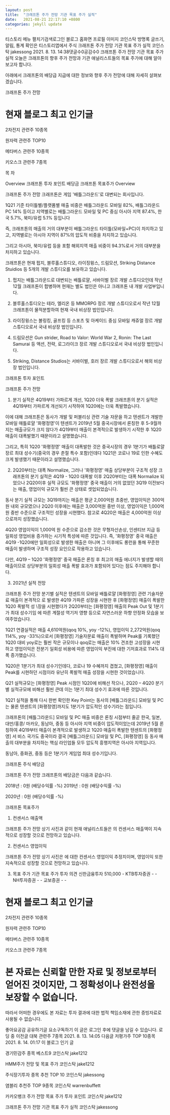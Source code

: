 ```yaml
---
layout: post
title:  "크래프톤 주가 전망 기관 목표 주가 실적"
date:   2021-08-21 22:17:10 +0800
categories: jekyll update
---
```

티스토리 메뉴 펼치기검색로그인
블로그 홈화면
프로필 이미지
코인스탁
방명록
글쓰기, 알림, 통계 확인은 티스토리앱에서
주식
크래프톤 주가 전망 기관 목표 주가 실적
코인스탁 jakessong
2021. 8. 13. 14:38댓글수0공감수0
크래프톤 주가 전망 기관 목표 주가 실적
오늘은 크래프톤의 향후 주가 전망과 기관 애널리스트들의 목표 주가에 대해 알아보고자 합니다.

아래에서 크래프톤의 배당급 지급에 대한 정보와 향후 주가 전망에 대해 자세히 살펴보겠습니다.

























크래프톤 주가 전망

# 현재 블로그 최고 인기글

2차전지 관련주 10종목

원자력 관련주 TOP10

메타버스 관련주 10종목

키오스크 관련주 7종목

목 차

Overview
크래프톤 투자 포인트
배당금
크래프톤 목표주가
Overview



크래프톤 주가 전망
크래프톤은 게임 '배틀그라운드'로 대변되는 회사입니다.

 

1Q21 기준 타이틀별/플랫폼별 매출 비중은 배틀그라운드 모바일 82%, 배틀그라운드 PC 14% 등이고 지역별로는 배틀그라운드 모바일 및 PC 중심 아시아 지역 87.4%, 한국 5.7%, 북미/유럽 5.1% 등입니다

 

즉, 크래프톤의 매출의 거의 대부분이 배틀그라운드 타이틀(모바일+PC)이 차지하고 있고, 지역별로는 아시아 지역이 87%의 압도적 비중을 차지하고 있습니다.

그리고 아시아, 북미/유럽 등을 포함 해외지역 매출 비중이 94.3%로서 거의 대부분을 차지하고 있습니다.

 

크래프톤은 현재 펍지, 블루홀스튜디오, 라이징윙스, 드림모션, Striking Distance Stuidios 등 5개의 개발 스튜디오를 보유하고 있습니다.

 

1) 펍지는 배틀그라운드로 대변되는 배틀로얄, 서바이벌 장르 개발 스튜디오인데 작년 12월 크래프톤이 합병하며 현재는 별도 법인은 아니고 크래프톤 내 개발 사업부입니다.

 

2) 블루홀스튜디오는 테라, 엘리온 등 MMORPG 장르 개발 스튜디오로서 작년 12월 크래프톤이 물적분할하여 현재 국내 비상장 법인입니다.

 

3) 라이징윙스는 볼링킹, 골프킹 등 스포츠 및 아케이드 중심 모바일 캐쥬얼 장르 개발  스튜디오로서 국내 비상장 법인입니다.

 

4) 드림모션은 Gun strider, Road to Valor: World War 2, Ronin: The Last Samurai 등 액션, 전략, 로그라이크 장르 개발 스튜디오로서 국내 비상장 법인입니다.

 

5) Striking, Distance Studios는 서바이벌, 호러 장르 개발 스튜디오로서 해외 비상장 법인입니다.

크래프톤 투자 포인트



크래프톤 주가 전망
1) 분기 실적은 4Q19부터 가파르게 개선, 1Q20 더욱 폭발
크래프톤의 분기 실적은 4Q19부터 가파르게 개선되기 시작하여 1Q20에는 더욱 폭발했습니다.

이에 대해 크래프톤은 동사가 개발 및 퍼블리싱 관련 기술 자문을 하고 텐센트가 개발한 모바일 매틀로얄 '화평정영'이 텐센트가 2019년 5월 중국시장에서 론칭한 후 5-9월까지는 매출규모가 크지 않다가 4Q19부터 매출이 본격적으로 발생하기 시작한 후 1Q20 매출이 대폭발했기 때문이라고 설명했습니다.

 

그리고, 특히 1Q20 '화평정영' 매출이 대폭발한 것은 중국시장의 경우 1분기가 배틀로얄 장르 최대 성수기(중국의 경우 춘절 특수 포함)인데다 1Q21은 코로나 19로 인한 수혜도 크게 발생했기 때문이라고 설명했습니다.

2) 2Q20부터는 대폭 Normalize, 그러나 '화평정영' 매출 상당부분이 구조적 성장
크래프톤의 분기 실적은 4Q19 - 1Q20 대폭발 이후 2Q20부터는 대폭 Normalize 되었으나 2Q20이후 실적 규모도 '화평정영' 중국 매출이 거의 없었던 3Q19 이전보다는 매출, 영업이익 규모가 훨씬 큰 상태로 셋업되었습니다.

 

동사 분기 실적 규모는 3Q19까지는 매출은 평균 2,000억원 초중반, 영업이익은 300억원 내외 규모였으나 2Q20 이후에는 매출은 3,000억원 중반 이상, 영업이익은 1,000억원 중반 수준으로 구조적인 성장을 시현했다. 참고로 4Q20은 매출은 4,000억원 이상으로까지 성장했습니다.

 

4Q20 영업이익이 1,000억 원 수준으로 감소한 것은 무형자산손상, 인센티브 지급 등 일회성 영업비용 증가하는 시기적 특성에 따른 것입니다. 즉, '화평정영' 중국 매출은 4Q19 -1Q20에만 일회성으로 발생한 매출은 아니며 그 이후에도 롱런을 통해 꾸준한 매출이 발생하며 구조적 성장 요인으로 작용하고 있습니다.

다만, 4Q19 – 1Q20 '화평정영' 중국 매출은 론칭 후 최고의 매출 에너지가 발생할 때의 매출이므로 상당부분의 일회성 매출 폭발 효과가 포함되어 있다는 점도 주지해야 합니다.

3) 2021년 실적 전망



크래프톤 주가 전망
분기별 실적은 텐센트의 모바일 배틀로얄 [화평정영] 관련 기술자문료 매출이 본격적으 로 발생한 4Q19 가파른 성장을 시현한 후 [화평정영] 매출이 폭발한 1Q20 폭발적 성 \장을 시현했다가 2Q20부터는 [화평정영] 매출의 Peak Out 및 1분기가 최대 성수기임 에 따른 계절성 역기저 영향 등으로 자연스러운 하향 안정화 모습을 보여주었습니다.

 

1Q21 연결실적은 매출 4,610억원(qoq 10%, yoy -12%), 영업이익 2,272억원(qoq 114%, yoy -33%)으로서 [화평정영] 기술자문료 매출이 폭발하며 Peak를 기록했던 1Q20 대비 yoy로는 훨씬 작은 규모이나 qoq로는 매출은 10% 견조한 고성장을 시현 하고 영업이익은 전분기 일회성 비용에 따른 영업이익 부진에 대한 기저효과로 114% 대폭 증가했습니다.

 

1Q20은 1분기가 최대 성수기인데다, 코로나 19 수혜까지 겹쳤고, [화평정영] 매출이 Peak를 시현하던 시점이라 유난히 폭발적 매출 성장을 시현한 것이었습니다.

Q21 실적규모는 [화평정영] Peak 시점인 1Q20에 비해선 작으나, 2Q20 – 4Q20 분기별 실적규모에 비해선 훨씬 큰데 이는 1분기 최대 성수기 효과에 따른 것입니다.

1Q21 실적을 통해 다시 한번 확인한 Key Point는 동사의 [배틀그라운드] 모바일 및 PC는 물론 텐센트의 [화평정영]까지도 1분기가 압도적인 성수기라는 점입니다.

크래프톤의 [배틀그라운드] 모바일 및 PC 매출 비중은 론칭 시점부터 줄곧 한국, 일본, 대만/홍콩/ 마카오, 동남아, 중동 등 아시아 지역 비중이 압도적이었는데 2019년 5월 론칭하여 4Q19부터 매출이 본격적으로 발생하고 1Q20 매출이 폭발한 텐센트의 [화평정영] 서 비스 국가도 중국이라 결국 [배틀그라운드] 모바일 및 PC, [화평정영] 등 동사 매출의 대부분을 차지하는 핵심 라인업들 모두 압도적 흥행지역은 아시아 지역입니다.

동남아, 중화권, 중동 등은 1분기가 게임업 최대 성수기입니다.

크래프톤 주식 배당금



크래프톤 주가 전망
크래프톤의 배당금은 다음과 같습니다.

2018년 : 0원 (배당수익률 -%)
2019년 : 0원 (배당수익률 -%)

2020년 : 0원 (배당수익률 -%)

크래프톤 목표주가
1) 컨센서스 매출액

크래프톤 주가 전망
상기 사진과 같이 현재 애널리스트들은 의 컨센서스 매출액이 지속적으로 성장할 것으로 전망하고 있습니다.

2) 컨센서스 영업이익

크래프톤 주가 전망
상기 사진은 에 대한 컨센서스 영업이익 추정치이며, 영업이익 또한 지속적으로 성장할 것으로 전망하고 있습니다.

3) 목표 주가
기관	목표 주가	투자 의견
신한금융투자	510,000	-
KTB투자증권	-	-
NH투자증권	-	-
교보증권	-	-


# 현재 블로그 최고 인기글

2차전지 관련주 10종목

원자력 관련주 TOP10

메타버스 관련주 10종목

키오스크 관련주 7종목

# 본 자료는 신뢰할 만한 자료 및 정보로부터 얻어진 것이지만, 그 정확성이나 완전성을 보장할 수 없습니다.

따라서 어떠한 경우에도 본 자료는 투자 결과에 대한 법적 책임소재에 관한 증빙자료로 사용될 수 없습니다.

 


좋아요공감
공유하기글 요소구독하기
이 글은 로그인 후에 댓글을 남길 수 있습니다.
로딩 중
이전글
대북 관련주 7종목
2021. 8. 13. 14:05
다음글
저평가주 TOP 10종목
2021. 8. 14. 01:17
이 블로그 인기 글

경기민감주 종목 베스트9
코인스탁 jake1212

HMM주가 전망 및 목표 주가
코인스탁 jake1212

주식장기투자 종목 추천 TOP 10
코인스탁 jakessong

염블리 추천주 TOP 9종목
코인스탁 warrenbuffett

카카오뱅크 주가 전망 목표 주가 투자 포인트
코인스탁 jake1212

크래프톤 주가 전망 기관 목표 주가 실적
코인스탁 jakessong